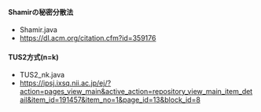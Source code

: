 
#### Shamirの秘密分散法
- Shamir.java
- https://dl.acm.org/citation.cfm?id=359176

#### TUS2方式(n=k)
- TUS2_nk.java
- https://ipsj.ixsq.nii.ac.jp/ej/?action=pages_view_main&active_action=repository_view_main_item_detail&item_id=191457&item_no=1&page_id=13&block_id=8
